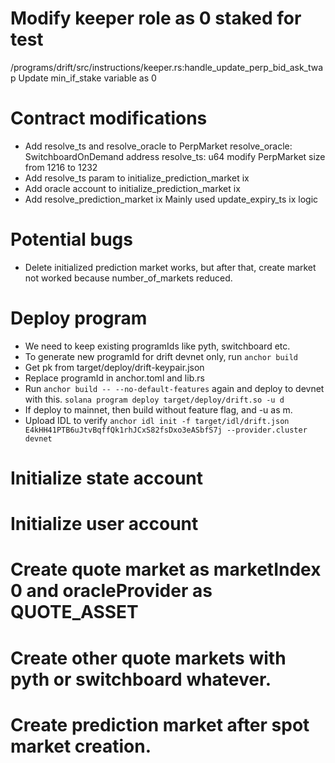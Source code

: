 # Modify keeper role as 0 staked for test
/programs/drift/src/instructions/keeper.rs:handle_update_perp_bid_ask_twap
Update min_if_stake variable as 0

# Contract modifications
 - Add resolve_ts and resolve_oracle to PerpMarket
    resolve_oracle: SwitchboardOnDemand address
    resolve_ts: u64
    modify PerpMarket size from 1216 to 1232
 - Add resolve_ts param to initialize_prediction_market ix
 - Add oracle account to initialize_prediction_market ix
 - Add resolve_prediction_market ix
    Mainly used update_expiry_ts ix logic

# Potential bugs
 - Delete initialized prediction market works, but after that, create market not worked because number_of_markets reduced.

# Deploy program

 - We need to keep existing programIds like pyth, switchboard etc.
 - To generate new programId for drift devnet only, run `anchor build`
 - Get pk from target/deploy/drift-keypair.json
 - Replace programId in anchor.toml and lib.rs
 - Run `anchor build -- --no-default-features` again and deploy to devnet with this.
 `solana program deploy target/deploy/drift.so -u d`
 - If deploy to mainnet, then build without feature flag, and -u as m.
 - Upload IDL to verify
 `anchor idl init -f target/idl/drift.json E4kHH41PTB6uJtvBqffQk1rhJCxS82fsDxo3eASbfS7j --provider.cluster devnet`


# Initialize state account

# Initialize user account

# Create quote market as marketIndex 0 and oracleProvider as QUOTE_ASSET

# Create other quote markets with pyth or switchboard whatever.

# Create prediction market after spot market creation.